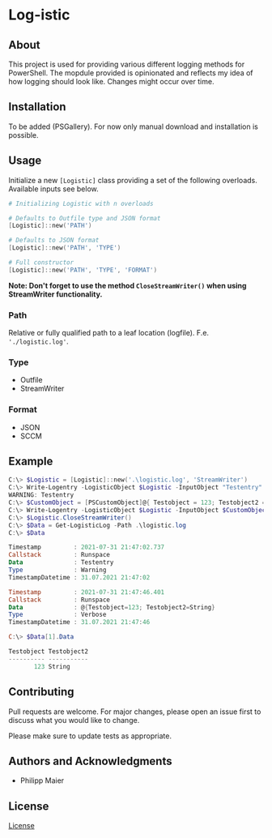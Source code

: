 # Log-istic

## About

This project is used for providing various different logging methods for PowerShell. The mopdule provided is opinionated and reflects my idea of how logging should look like. Changes might occur over time.

## Installation

To be added (PSGallery). For now only manual download and installation is possible.

## Usage

Initialize a new `[Logistic]` class providing a set of the following overloads. Available inputs see below.

```powershell
# Initializing Logistic with n overloads

# Defaults to Outfile type and JSON format
[Logistic]::new('PATH')

# Defaults to JSON format
[Logistic]::new('PATH', 'TYPE')

# Full constructor
[Logistic]::new('PATH', 'TYPE', 'FORMAT')
```

**Note: Don't forget to use the method `CloseStreamWriter()` when using StreamWriter functionality.**

### Path

Relative or fully qualified path to a leaf location (logfile). F.e. `'./logistic.log'`.

### Type

- Outfile
- StreamWriter

### Format

- JSON
- SCCM

## Example

```powershell
C:\> $Logistic = [Logistic]::new('.\logistic.log', 'StreamWriter')
C:\> Write-Logentry -LogisticObject $Logistic -InputObject "Testentry" -Type Warning
WARNING: Testentry
C:\> $CustomObject = [PSCustomObject]@{ Testobject = 123; Testobject2 = "String" }
C:\> Write-Logentry -LogisticObject $Logistic -InputObject $CustomObject
C:\> $Logistic.CloseStreamWriter()
C:\> $Data = Get-LogisticLog -Path .\logistic.log
C:\> $Data

Timestamp         : 2021-07-31 21:47:02.737
Callstack         : Runspace
Data              : Testentry
Type              : Warning
TimestampDatetime : 31.07.2021 21:47:02

Timestamp         : 2021-07-31 21:47:46.401
Callstack         : Runspace
Data              : @{Testobject=123; Testobject2=String}
Type              : Verbose
TimestampDatetime : 31.07.2021 21:47:46

C:\> $Data[1].Data

Testobject Testobject2
---------- -----------
       123 String
```

## Contributing

Pull requests are welcome. For major changes, please open an issue first to discuss what you would like to change.

Please make sure to update tests as appropriate.

## Authors and Acknowledgments

- Philipp Maier

## License

[License](LICENSE)
